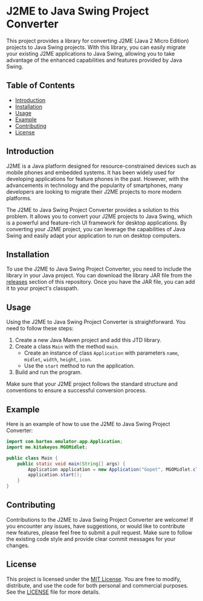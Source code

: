 # J2ME to Java Swing Project Converter

This project provides a library for converting J2ME (Java 2 Micro Edition) projects to Java Swing projects. With this library, you can easily migrate your existing J2ME applications to Java Swing, allowing you to take advantage of the enhanced capabilities and features provided by Java Swing.

## Table of Contents

- [Introduction](#introduction)
- [Installation](#installation)
- [Usage](#usage)
- [Example](#example)
- [Contributing](#contributing)
- [License](#license)

## Introduction

J2ME is a Java platform designed for resource-constrained devices such as mobile phones and embedded systems. It has been widely used for developing applications for feature phones in the past. However, with the advancements in technology and the popularity of smartphones, many developers are looking to migrate their J2ME projects to more modern platforms.

The J2ME to Java Swing Project Converter provides a solution to this problem. It allows you to convert your J2ME projects to Java Swing, which is a powerful and feature-rich UI framework for desktop applications. By converting your J2ME project, you can leverage the capabilities of Java Swing and easily adapt your application to run on desktop computers.

## Installation

To use the J2ME to Java Swing Project Converter, you need to include the library in your Java project. You can download the library JAR file from the [releases](https://github.com/kitakeyos2003/JTDesktop/releases) section of this repository. Once you have the JAR file, you can add it to your project's classpath.

## Usage

Using the J2ME to Java Swing Project Converter is straightforward. You need to follow these steps:

1. Create a new Java Maven project and add this JTD library.
2. Create a class `Main` with the method `main`.
   - Create an instance of class `Application` with parameters `name`, `midlet`, `width`, `height`, `icon`.
   - Use the `start` method to run the application.
4. Build and run the program.

Make sure that your J2ME project follows the standard structure and conventions to ensure a successful conversion process.

## Example

Here is an example of how to use the J2ME to Java Swing Project Converter:

```java
import com.barteo.emulator.app.Application;
import me.kitakeyos.MGOMidlet;

public class Main {
    public static void main(String[] args) {
        Application application = new Application("Gopet", MGOMidlet.class, (short) 400, (short) 300, args, "/icon.png");
        application.start();
    }
}
```

## Contributing

Contributions to the J2ME to Java Swing Project Converter are welcome! If you encounter any issues, have suggestions, or would like to contribute new features, please feel free to submit a pull request. Make sure to follow the existing code style and provide clear commit messages for your changes.

## License

This project is licensed under the [MIT License](LICENSE). You are free to modify, distribute, and use the code for both personal and commercial purposes. See the [LICENSE](LICENSE) file for more details.
